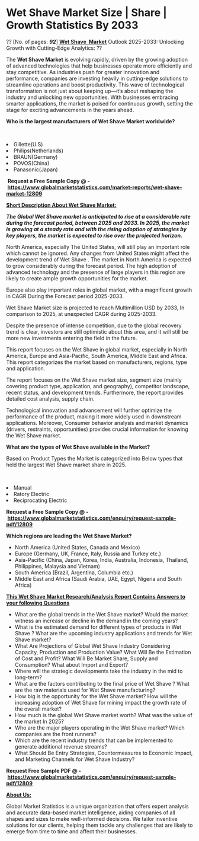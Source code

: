 <H1>Wet Shave Market Size | Share | Growth Statistics By 2033</H1><p>?? [No. of pages:&nbsp;<strong><em>92</em></strong>]&nbsp;<strong><a href="https://www.globalmarketstatistics.com/market-reports/wet-shave-market-12809">Wet Shave &nbsp;Market</a></strong>&nbsp;Outlook 2025-2033: Unlocking Growth with Cutting-Edge Analytics: ??</p><p>The <strong>Wet Shave Market</strong> is evolving rapidly, driven by the growing adoption of advanced technologies that help businesses operate more efficiently and stay competitive. As industries push for greater innovation and performance, companies are investing heavily in cutting-edge solutions to streamline operations and boost productivity. This wave of technological transformation is not just about keeping up&mdash;it&rsquo;s about reshaping the industry and unlocking new opportunities. With businesses embracing smarter applications, the market is poised for continuous growth, setting the stage for exciting advancements in the years ahead.</p><p><strong>Who is the largest manufacturers of Wet Shave Market worldwide?</strong></p><p>&nbsp;<li>Gillette(U.S)<li>Philips(Netherlands)<li>BRAUN(Germany)<li>POVOS(China)<li>Panasonic(Japan)</p><p>&nbsp;<strong>Request a Free Sample Copy @ -&nbsp;<a href="https://www.globalmarketstatistics.com/market-reports/wet-shave-market-12809">https://www.globalmarketstatistics.com/market-reports/wet-shave-market-12809</a></strong></p><p><strong><u>Short Description About Wet Shave Market:</u></strong></p><p><strong><em>The Global Wet Shave market is anticipated to rise at a considerable rate during the forecast period, between 2025 and 2033. In 2025, the market is growing at a steady rate and with the rising adoption of strategies by key players, the market is expected to rise over the projected horizon.</em></strong></p><p>North America, especially The United States, will still play an important role which cannot be ignored. Any changes from United States might affect the development trend of Wet Shave . The market in North America is expected to grow considerably during the forecast period. The high adoption of advanced technology and the presence of large players in this region are likely to create ample growth opportunities for the market.</p><p>Europe also play important roles in global market, with a magnificent growth in CAGR During the Forecast period 2025-2033.</p><p>Wet Shave Market size is projected to reach Multimillion USD by 2033, In comparison to 2025, at unexpected CAGR during 2025-2033.</p><p>Despite the presence of intense competition, due to the global recovery trend is clear, investors are still optimistic about this area, and it will still be more new investments entering the field in the future.</p><p>This report focuses on the Wet Shave in global market, especially in North America, Europe and Asia-Pacific, South America, Middle East and Africa. This report categorizes the market based on manufacturers, regions, type and application.</p><p>The report focuses on the Wet Shave market size, segment size (mainly covering product type, application, and geography), competitor landscape, recent status, and development trends. Furthermore, the report provides detailed cost analysis, supply chain.</p><p>Technological innovation and advancement will further optimize the performance of the product, making it more widely used in downstream applications. Moreover, Consumer behavior analysis and market dynamics (drivers, restraints, opportunities) provides crucial information for knowing the Wet Shave market.</p><p><strong>What are the types of Wet Shave available in the Market?</strong></p><p>Based on Product Types the Market is categorized into Below types that held the largest Wet Shave market share in 2025.</p><p>&nbsp;<li>Manual<li> Ratory Electric<li> Reciprocating Electric&nbsp;</p><p><strong>Request a Free Sample Copy @ -&nbsp;<a href="https://www.globalmarketstatistics.com/enquiry/request-sample-pdf/12809">https://www.globalmarketstatistics.com/enquiry/request-sample-pdf/12809</a></strong></p><p><strong>Which regions are leading the Wet Shave Market?</strong></p><ul><li>North America (United States, Canada and Mexico)</li><li>Europe (Germany, UK, France, Italy, Russia and Turkey etc.)</li><li>Asia-Pacific (China, Japan, Korea, India, Australia, Indonesia, Thailand, Philippines, Malaysia and Vietnam)</li><li>South America (Brazil, Argentina, Columbia etc.)</li><li>Middle East and Africa (Saudi Arabia, UAE, Egypt, Nigeria and South Africa)</li></ul><p><strong><u>This Wet Shave Market Research/Analysis Report Contains Answers to your following Questions</u></strong></p><ul><li>What are the global trends in the Wet Shave market? Would the market witness an increase or decline in the demand in the coming years?</li><li>What is the estimated demand for different types of products in Wet Shave ? What are the upcoming industry applications and trends for Wet Shave market?</li><li>What Are Projections of Global Wet Shave Industry Considering Capacity, Production and Production Value? What Will Be the Estimation of Cost and Profit? What Will Be Market Share, Supply and Consumption? What about Import and Export?</li><li>Where will the strategic developments take the industry in the mid to long-term?</li><li>What are the factors contributing to the final price of Wet Shave ? What are the raw materials used for Wet Shave manufacturing?</li><li>How big is the opportunity for the Wet Shave market? How will the increasing adoption of Wet Shave for mining impact the growth rate of the overall market?</li><li>How much is the global Wet Shave market worth? What was the value of the market In 2025?</li><li>Who are the major players operating in the Wet Shave market? Which companies are the front runners?</li><li>Which are the recent industry trends that can be implemented to generate additional revenue streams?</li><li>What Should Be Entry Strategies, Countermeasures to Economic Impact, and Marketing Channels for Wet Shave Industry?</li></ul><p><strong>Request Free Sample PDF @ -&nbsp;<a href="https://www.globalmarketstatistics.com/enquiry/request-sample-pdf/12809">https://www.globalmarketstatistics.com/enquiry/request-sample-pdf/12809</a></strong></p><p><strong><u>About Us:</u></strong></p><p>Global Market Statistics&nbsp;is a unique organization that offers expert analysis and accurate data-based market intelligence, aiding companies of all shapes and sizes to make well-informed decisions. We tailor inventive solutions for our clients, helping them tackle any challenges that are likely to emerge from time to time and affect their businesses.</p>
